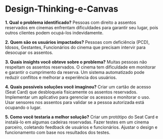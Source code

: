 # Design-Thinking-e-Canvas

**1. Qual o problema identificado?**
Pessoas com direito a assentos reservados em cinemas enfrentam dificuldades para garantir seu lugar, pois outros clientes podem ocupá-los indevidamente.

**2. Quem são os usuários impactados?**
Pessoas com deficiência (PCD),
Idosos,
Gestantes,
Funcionários do cinema que precisam intervir para desocupar os assentos.

**3. Quais insights você obteve sobre o problema?**
Muitas pessoas não respeitam os assentos reservados.
O cinema tem dificuldade em monitorar e garantir o cumprimento da reserva.
Um sistema automatizado pode reduzir conflitos e melhorar a experiência dos usuários.

**4. Quais possíveis soluções você imaginou?**
Criar um cartão de acesso (Seat Card) que desbloqueia fisicamente os assentos reservados.
Implementar um aplicativo para gerenciar os acessos e monitorar o uso.
Usar sensores nos assentos para validar se a pessoa autorizada está ocupando o lugar.

**5. Como você testaria a melhor solução?**
Criar um protótipo do Seat Card e instalá-lo em algumas cadeiras reservadas.
Fazer testes em um cinema parceiro, coletando feedback de usuários e funcionários.
Ajustar o design e funcionamento com base nos resultados dos testes.
